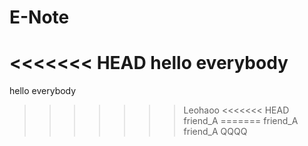 # E-Note
<<<<<<< HEAD
hello everybody
=======
hello everybody
>>>>>>> Leohaoo
<<<<<<< HEAD
friend_A
=======
friend_A
>>>>>>> friend_A
QQQQ
